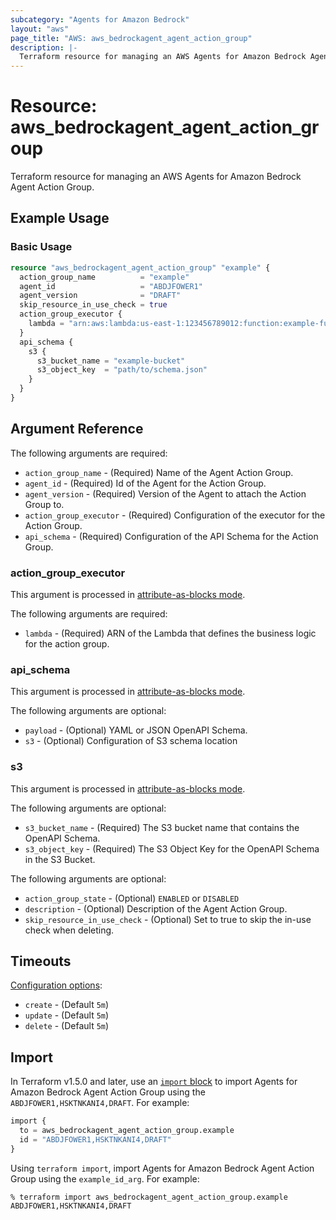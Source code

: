 ```yaml
---
subcategory: "Agents for Amazon Bedrock"
layout: "aws"
page_title: "AWS: aws_bedrockagent_agent_action_group"
description: |-
  Terraform resource for managing an AWS Agents for Amazon Bedrock Agent Action Group.
---
```

# Resource: aws_bedrockagent_agent_action_group

Terraform resource for managing an AWS Agents for Amazon Bedrock Agent Action Group.

## Example Usage

### Basic Usage

```terraform
resource "aws_bedrockagent_agent_action_group" "example" {
  action_group_name          = "example"
  agent_id                   = "ABDJFOWER1"
  agent_version              = "DRAFT"
  skip_resource_in_use_check = true
  action_group_executor {
    lambda = "arn:aws:lambda:us-east-1:123456789012:function:example-function"
  }
  api_schema {
    s3 {
      s3_bucket_name = "example-bucket"
      s3_object_key  = "path/to/schema.json"
    }
  }
}

```

## Argument Reference

The following arguments are required:

* `action_group_name` - (Required) Name of the Agent Action Group.
* `agent_id` - (Required) Id of the Agent for the Action Group.
* `agent_version` - (Required) Version of the Agent to attach the Action Group to.
* `action_group_executor` - (Required) Configuration of the executor for the Action Group.
* `api_schema` - (Required) Configuration of the API Schema for the Action Group.

### action_group_executor

This argument is processed in [attribute-as-blocks mode](https://www.terraform.io/docs/configuration/attr-as-blocks.html).

The following arguments are required:

* `lambda` - (Required) ARN of the Lambda that defines the business logic for the action group.

### api_schema

This argument is processed in [attribute-as-blocks mode](https://www.terraform.io/docs/configuration/attr-as-blocks.html).

The following arguments are optional:

* `payload` - (Optional) YAML or JSON OpenAPI Schema.
* `s3` - (Optional) Configuration of S3 schema location

### s3

This argument is processed in [attribute-as-blocks mode](https://www.terraform.io/docs/configuration/attr-as-blocks.html).

The following arguments are optional:

* `s3_bucket_name` - (Required) The S3 bucket name that contains the OpenAPI Schema.
* `s3_object_key` - (Required) The S3 Object Key for the OpenAPI Schema in the S3 Bucket.

The following arguments are optional:

* `action_group_state` - (Optional) `ENABLED` or `DISABLED`
* `description` - (Optional) Description of the Agent Action Group.
* `skip_resource_in_use_check` - (Optional) Set to true to skip the in-use check when deleting.

## Timeouts

[Configuration options](https://developer.hashicorp.com/terraform/language/resources/syntax#operation-timeouts):

* `create` - (Default `5m`)
* `update` - (Default `5m`)
* `delete` - (Default `5m`)

## Import

In Terraform v1.5.0 and later, use an [`import` block](https://developer.hashicorp.com/terraform/language/import) to import Agents for Amazon Bedrock Agent Action Group using the `ABDJFOWER1,HSKTNKANI4,DRAFT`. For example:

```terraform
import {
  to = aws_bedrockagent_agent_action_group.example
  id = "ABDJFOWER1,HSKTNKANI4,DRAFT"
}
```

Using `terraform import`, import Agents for Amazon Bedrock Agent Action Group using the `example_id_arg`. For example:

```console
% terraform import aws_bedrockagent_agent_action_group.example ABDJFOWER1,HSKTNKANI4,DRAFT
```
